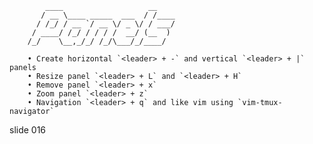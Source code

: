             ____                   __
           / __ \____ _____  ___  / /____
          / /_/ / __ `/ __ \/ _ \/ / ___/
         / ____/ /_/ / / / /  __/ (__  )
        /_/    \__,_/_/ /_/\___/_/____/

        • Create horizontal `<leader> + -` and vertical `<leader> + |` panels
        • Resize panel `<leader> + L` and `<leader> + H`
        • Remove panel `<leader> + x`
        • Zoom panel `<leader> + z`
        • Navigation `<leader> + q` and like vim using `vim-tmux-navigator`

















































































slide 016
